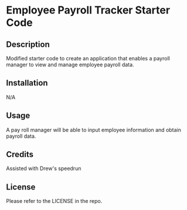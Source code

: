 # Employee Payroll Tracker Starter Code

## Description

Modified starter code to create an application that enables a payroll manager to view and manage employee payroll data.

## Installation

N/A

## Usage
A pay roll manager will be able to input employee information and obtain payroll data. 

## Credits

Assisted with Drew's speedrun 

## License

Please refer to the LICENSE in the repo.